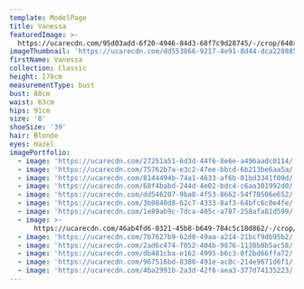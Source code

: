 ```yaml
---
template: ModelPage
title: Vanessa
featuredImage: >-
  https://ucarecdn.com/95d03add-6f20-4946-84d3-68f7c9d28745/-/crop/640x317/0,27/-/preview/
imageThumbnail: 'https://ucarecdn.com/dd553866-9217-4e91-8d44-dca228885fbd/'
firstName: Vanessa
collection: Classic
height: 170cm
measurementType: bust
bust: 88cm
waist: 63cm
hips: 91cm
size: '8'
shoeSize: '39'
hair: Blonde
eyes: Hazel
imagePortfolio:
  - image: 'https://ucarecdn.com/27251a51-6d3d-44f6-8e6e-a496aadc0114/'
  - image: 'https://ucarecdn.com/75762b7a-e3c2-47ee-bbcd-6b213be6aa5a/'
  - image: 'https://ucarecdn.com/8144494b-74a1-4633-af6b-01bd3341f09d/'
  - image: 'https://ucarecdn.com/68f4babd-244d-4e02-bdc4-c6aa301992d0/'
  - image: 'https://ucarecdn.com/dd546207-9ba8-4f53-8662-54f70506e652/'
  - image: 'https://ucarecdn.com/3b9840d8-62c7-4333-8af3-64bfc6c0e4fe/'
  - image: 'https://ucarecdn.com/1e89ab9c-7dca-405c-a787-258afa81d599/'
  - image: >-
      https://ucarecdn.com/46ab4fd6-0321-45b8-b649-784c5c18d862/-/crop/1433x1773/7,0/-/preview/
  - image: 'https://ucarecdn.com/7b7627b9-62d0-49aa-a214-21bcf9db95b2/'
  - image: 'https://ucarecdn.com/2ad6c474-f052-404b-9876-1138b8b5ac58/'
  - image: 'https://ucarecdn.com/db481cba-e162-4995-b6c3-0f2bd66ffa72/'
  - image: 'https://ucarecdn.com/967516bd-8380-491e-ac8c-214e9671d6f1/'
  - image: 'https://ucarecdn.com/4ba2991b-2a3d-42f6-aea3-377d74135223/'
---
```


